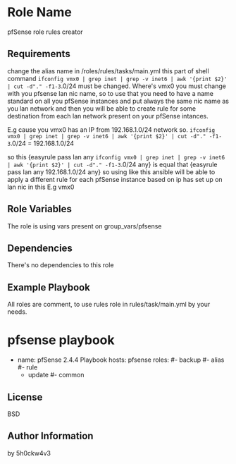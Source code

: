 Role Name
=========

pfSense role rules creator

Requirements
------------

change the alias name in /roles/rules/tasks/main.yml
this part of shell command `ifconfig vmx0 | grep inet | grep -v inet6 | awk '{print $2}' | cut -d"." -f1-3`.0/24 must be changed.
Where's vmx0 you must change with you pfsense lan nic name, so to use that you need to have a name standard on all you pfSense
instances and put always the same nic name as you lan network and then you will be able to create rule for some destination from
each lan network present on your pfSense intances.

E.g cause you vmx0 has an IP from 192.168.1.0/24 network so.
`ifconfig vmx0 | grep inet | grep -v inet6 | awk '{print $2}' | cut -d"." -f1-3`.0/24 = 192.168.1.0/24

so this {easyrule pass lan any `ifconfig vmx0 | grep inet | grep -v inet6 | awk '{print $2}' | cut -d"." -f1-3`.0/24 any}
is equal that {easyrule pass lan any 192.168.1.0/24 any} so using like this ansible will be able to apply a different rule for each
pfSense instance based on ip has set up on lan nic in this E.g vmx0


Role Variables
--------------

The role is using vars present on group_vars/pfsense

Dependencies
------------

There's no dependencies to this role

Example Playbook
----------------

All roles are comment, to use rules role in rules/task/main.yml by your needs.

# pfsense playbook

- name: pfSense 2.4.4 Playbook
  hosts: pfsense
  roles:
   #- backup
   #- alias
   #- rule
    - update
   #- common

License
-------

BSD

Author Information
------------------

by 5h0ckw4v3
